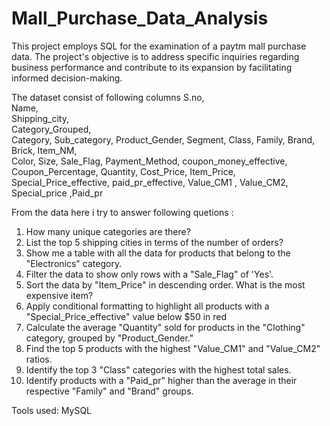 # Mall_Purchase_Data_Analysis
This project employs SQL for the examination of a paytm mall purchase data. The project's objective is to address specific inquiries regarding business performance and contribute to its expansion by facilitating informed decision-making.

The dataset consist of following columns 
S.no,	
Name,	
Shipping_city,	
Category_Grouped,	
Category,
Sub_category,
Product_Gender,
Segment,	Class,	Family,	Brand,	Brick,	Item_NM,	
Color,	Size,	Sale_Flag,	Payment_Method,	
coupon_money_effective,	Coupon_Percentage,	Quantity,	Cost_Price,	Item_Price,
Special_Price_effective, paid_pr_effective, Value_CM1	,
Value_CM2,	Special_price	,Paid_pr

From the data here i try to answer following quetions :

1) How many unique categories are there?
2) List the top 5 shipping cities in terms of the number of orders?
3) Show me a table with all the data for products that belong to the "Electronics" category.
4) Filter the data to show only rows with a "Sale_Flag" of 'Yes'.
5) Sort the data by "Item_Price" in descending order. What is the most expensive item?
6) Apply conditional formatting to highlight all products with a "Special_Price_effective" value below $50 in red
7) Calculate the average "Quantity" sold for products in the "Clothing" category, grouped by "Product_Gender."
8) Find the top 5 products with the highest "Value_CM1" and "Value_CM2" ratios.
9) Identify the top 3 "Class" categories with the highest total sales.
10) Identify products with a "Paid_pr" higher than the average in their respective "Family" and "Brand" groups.


Tools used: MySQL
